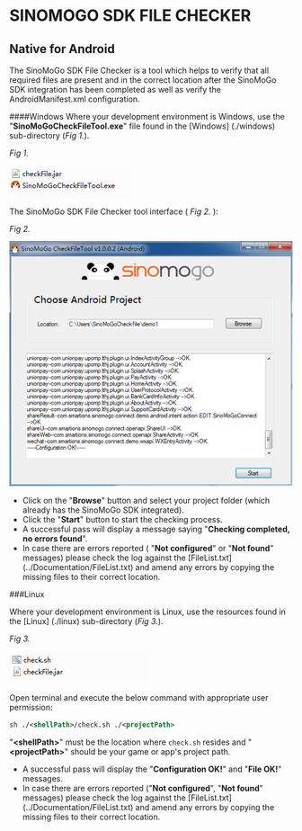 # <a id="title"></a>SINOMOGO SDK FILE CHECKER
## Native for Android

The SinoMoGo SDK File Checker is a tool which helps to verify that all required files are present and in the correct location after the SinoMoGo SDK integration has been completed as well as verify the AndroidManifest.xml configuration. 

####Windows 
Where your development environment is Windows, use the "**SinoMoGoCheckFileTool.exe**" file found in the [Windows] (./windows) sub-directory (_Fig 1._).

 _Fig 1._ 

 ![Fig SinoMoGoCheckFileTool.exe ](../Documentation/imgs/checker01.png) 
 
The SinoMoGo SDK File Checker tool interface ( _Fig 2._ ):
 
 _Fig 2._ 

 ![Fig SinoMoGoCheckFileTool ](../Documentation/imgs/checker02.png) 

- Click on the "**Browse**" button and select your project folder (which already has the SinoMoGo SDK integrated).
- Click the "**Start**" button to start the checking process.
- A successful pass will display a message saying "**Checking completed, no errors found**".
- In case there are errors reported ( "**Not configured**" or  "**Not found**" messages) please check the log against the [FileList.txt] (../Documentation/FileList.txt) and amend any errors by copying the missing files to their correct location.


###Linux

Where your development environment is Linux, use the resources found in the [Linux] (./linux) sub-directory (_Fig 3._).

_Fig 3._

 ![Fig check.sh ](../Documentation/imgs/checker03.png) 


Open terminal and execute the below command with appropriate user permission:
   
  ```xml
  sh ./<shellPath>/check.sh ./<projectPath>
  ``` 

"**&lt;shellPath&gt;**" must be the location where `check.sh` resides and "**&lt;projectPath&gt;**" should be your game or app's project path.

- A successful pass will display the "**Configuration OK!**" and "**File OK!**" messages.
- In case there are errors reported ("**Not configured**", "**Not found**" messages) please check the log against the [FileList.txt] (../Documentation/FileList.txt) and amend any errors by copying the missing files to their correct location.
